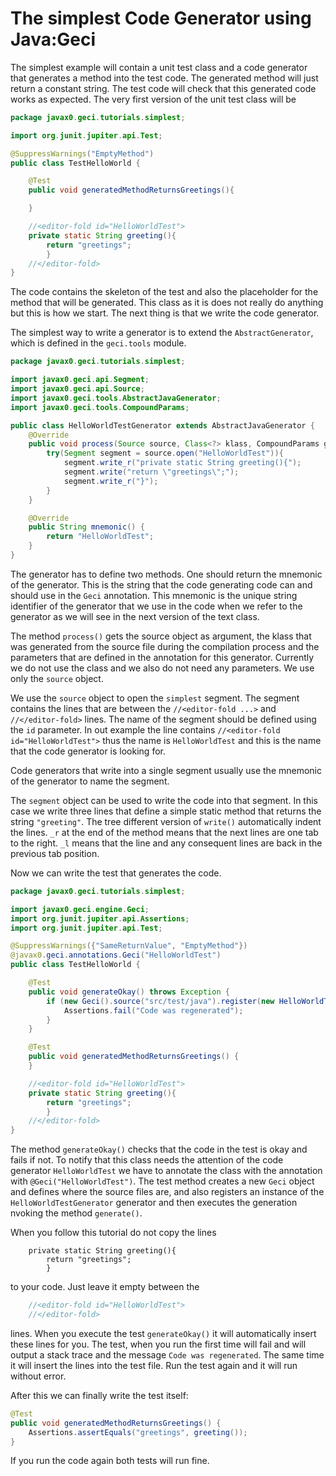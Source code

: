 # The simplest Code Generator using Java:Geci

The simplest example will contain a unit test class and a code generator
that generates a method into the test code. The generated method will
just return a constant string. The test code will check that this
generated code works as expected. The very first version of the unit
test class will be

<!-- snip Test1HelloWorld regex="replace='/Test1/Test/'" -->
```java
package javax0.geci.tutorials.simplest;

import org.junit.jupiter.api.Test;

@SuppressWarnings("EmptyMethod")
public class TestHelloWorld {

    @Test
    public void generatedMethodReturnsGreetings(){

    }

    //<editor-fold id="HelloWorldTest">
    private static String greeting(){
        return "greetings";
        }
    //</editor-fold>
}
```

The code contains the skeleton of the test and also the placeholder for
the method that will be generated. This class as it is does not really
do anything but this is how we start. The next thing is that we write
the code generator.

The simplest way to write a generator is to extend the
`AbstractGenerator`, which is defined in the `geci.tools` module.

<!-- snip HelloWorldTestGenerator1 regex="replace='/1//'" -->
```java
package javax0.geci.tutorials.simplest;

import javax0.geci.api.Segment;
import javax0.geci.api.Source;
import javax0.geci.tools.AbstractJavaGenerator;
import javax0.geci.tools.CompoundParams;

public class HelloWorldTestGenerator extends AbstractJavaGenerator {
    @Override
    public void process(Source source, Class<?> klass, CompoundParams global) throws Exception {
        try(Segment segment = source.open("HelloWorldTest")){
            segment.write_r("private static String greeting(){");
            segment.write("return \"greetings\";");
            segment.write_r("}");
        }
    }

    @Override
    public String mnemonic() {
        return "HelloWorldTest";
    }
}
```

The generator has to define two methods. One should return the mnemonic
of the generator. This is the string that the code generating code can
and should use in the `Geci` annotation. This mnemonic is the unique
string identifier of the generator that we use in the code when we refer
to the generator as we will see in the next version of the text class.

The method `process()` gets the source object as argument, the klass
that was generated from the source file during the compilation process
and the parameters that are defined in the annotation for this
generator. Currently we do not use the class and we also do not need any
parameters. We use only the `source` object.

We use the `source` object to open the `simplest` segment. The segment
contains the lines that are between the `//<editor-fold ...>` and
`//</editor-fold>` lines. The name of the segment should be defined
using the `id` parameter. In out example the line contains
`//<editor-fold id="HelloWorldTest">` thus the name is `HelloWorldTest`
and this is the name that the code generator is looking for.

Code generators that write into a single segment usually use the
mnemonic of the generator to name the segment.

The `segment` object can be used to write the code into that segment. In
this case we write three lines that define a simple static method that
returns the string `"greeting"`. The tree different version of `write()`
automatically indent the lines. `_r` at the end of the method means that
the next lines are one tab to the right. `_l` means that the line and
any consequent lines are back in the previous tab position.

Now we can write the test that generates the code.   
 
<!-- snip Test2HelloWorld regex="replace='/2//'" -->
```java
package javax0.geci.tutorials.simplest;

import javax0.geci.engine.Geci;
import org.junit.jupiter.api.Assertions;
import org.junit.jupiter.api.Test;

@SuppressWarnings({"SameReturnValue", "EmptyMethod"})
@javax0.geci.annotations.Geci("HelloWorldTest")
public class TestHelloWorld {

    @Test
    public void generateOkay() throws Exception {
        if (new Geci().source("src/test/java").register(new HelloWorldTestGenerator1()).generate()) {
            Assertions.fail("Code was regenerated");
        }
    }

    @Test
    public void generatedMethodReturnsGreetings() {
    }

    //<editor-fold id="HelloWorldTest">
    private static String greeting(){
        return "greetings";
        }
    //</editor-fold>
}
```

The method `generateOkay()` checks that the code in the test is okay and
fails if not. To notify that this class needs the attention of the code
generator `HelloWorldTest` we have to annotate the class with the
annotation with `@Geci("HelloWorldTest")`. The test method creates a new
`Geci` object and defines where the source files are, and also registers
an instance of the `HelloWorldTestGenerator` generator and then executes
the generation nvoking the method `generate()`.

When you follow this tutorial do not copy the lines

```
    private static String greeting(){
        return "greetings";
        }
```

to your code. Just leave it empty between the

```java
    //<editor-fold id="HelloWorldTest">
    //</editor-fold>
```

lines. When you execute the test `generateOkay()` it will automatically
insert these lines for you. The test, when you run the first time will
fail and will output a stack trace and the message `Code was
regenerated`. The same time it will insert the lines into the test file.
Run the test again and it will run without error.

After this we can finally write the test itself:

<!-- snip Test3HelloWorld trim="do" -->
```java
@Test
public void generatedMethodReturnsGreetings() {
    Assertions.assertEquals("greetings", greeting());
}
```

If you run the code again both tests will run fine.
